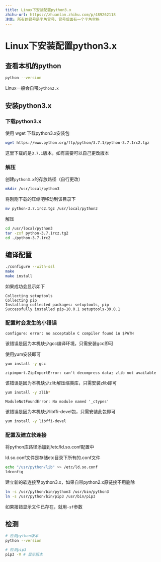 ```yaml
---
title: Linux下安装配置python3.x
zhihu-url: https://zhuanlan.zhihu.com/p/489262118
注意: 所有的冒号是半角冒号，冒号后面有一个半角空格
---
```


# Linux下安装配置python3.x

## 查看本机的python
```sh
python --version
```

Linux一般会自带`python2.x`

## 安装python3.x

### 下载python3.x

使用 wget 下载python3.x安装包

```sh
wget https://www.python.org/ftp/python/3.7.1/python-3.7.1rc2.tgz
```

这里下载的是`3.7.1`版本，如有需要可以自己更改版本

### 解压
创建`python3.x`的存放路径（自行更改）

```sh
mkdir /usr/local/python3
```

将刚刚下载的压缩吧移动到该目录下

```sh
mv python-3.7.1rc2.tgz /usr/local/python3
```

解压

```sh
cd /usr/local/python3
tar -zxf python-3.7.1rcz.tg2
cd ./python-3.7.1rc2
```

## 编译配置

```sh
./configure --with-ssl
make
make install
```

如果成功会显示如下

```
Collecting setuptools
Collecting pip
Installing collected packages: setuptools, pip
Successfully installed pip-10.0.1 setuptools-39.0.1
```

### 配置时会发生的小错误
`configure: error: no acceptable C compiler found in $PATH`

该错误是因为本机缺少gcc编译环境，只需安装gcc即可

使用yum安装即可
```sh
yum install -y gcc
```

`zipimport.ZipImportError: can't decompress data; zlib not available`

该错误是因为本机缺少zlib解压缩类库，只需安装zlib即可

```sh
yum install -y zlib*
```

`ModuleNotFoundError: No module named '_ctypes'`

该错误是因为本机缺少libffi-devel包，只需安装此包即可

```sh
yum install -y libffi-devel
```

### 配置及建立软连接

将python库路径添加到/etc/ld.so.conf配置中

ld.so.conf文件是存储etc目录下所有的.conf文件
```sh
echo "/usr/python/lib" >> /etc/ld.so.conf
ldconfig
```

建立新的软连接至python3.x，如果自带python2.x原链接不用删除

```sh
ln -s /usr/python/bin/python3 /usr/bin/python3
ln -s /usr/python/bin/pip3 /usr/bin/pip3
```

如果报错显示文件已存在，就用`-sf`参数

## 检测

```sh
# 检测python版本
python --version

# 检测pip3
pip3 -V	# 显示版本
```



